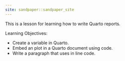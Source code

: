 ```yaml
---
site: sandpaper::sandpaper_site
---
```


This is a lesson for learning how to write Quarto reports. 

Learning Objectives:

- Create a variable in Quarto.
- Embed an plot in a Quarto document using code.
- Write a paragraph that uses in line code. 

